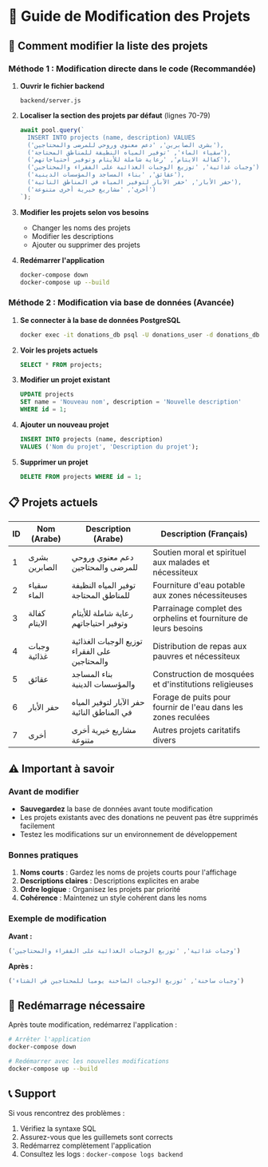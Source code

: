 # 📝 Guide de Modification des Projets

## 🎯 Comment modifier la liste des projets

### Méthode 1 : Modification directe dans le code (Recommandée)

1. **Ouvrir le fichier backend**
   ```
   backend/server.js
   ```

2. **Localiser la section des projets par défaut** (lignes 70-79)
   ```javascript
   await pool.query(`
     INSERT INTO projects (name, description) VALUES 
     ('بشرى الصابرين', 'دعم معنوي وروحي للمرضى والمحتاجين'),
     ('سقياء الماء', 'توفير المياه النظيفة للمناطق المحتاجة'),
     ('كفالة الايتام', 'رعاية شاملة للأيتام وتوفير احتياجاتهم'),
     ('وجبات غذائية', 'توزيع الوجبات الغذائية على الفقراء والمحتاجين'),
     ('عقائق', 'بناء المساجد والمؤسسات الدينية'),
     ('حفر الأبار', 'حفر الآبار لتوفير المياه في المناطق النائية'),
     ('أخرى', 'مشاريع خيرية أخرى متنوعة')
   `);
   ```

3. **Modifier les projets selon vos besoins**
   - Changer les noms des projets
   - Modifier les descriptions
   - Ajouter ou supprimer des projets

4. **Redémarrer l'application**
   ```bash
   docker-compose down
   docker-compose up --build
   ```

### Méthode 2 : Modification via base de données (Avancée)

1. **Se connecter à la base de données PostgreSQL**
   ```bash
   docker exec -it donations_db psql -U donations_user -d donations_db
   ```

2. **Voir les projets actuels**
   ```sql
   SELECT * FROM projects;
   ```

3. **Modifier un projet existant**
   ```sql
   UPDATE projects 
   SET name = 'Nouveau nom', description = 'Nouvelle description' 
   WHERE id = 1;
   ```

4. **Ajouter un nouveau projet**
   ```sql
   INSERT INTO projects (name, description) 
   VALUES ('Nom du projet', 'Description du projet');
   ```

5. **Supprimer un projet**
   ```sql
   DELETE FROM projects WHERE id = 1;
   ```

## 📋 Projets actuels

| ID | Nom (Arabe) | Description (Arabe) | Description (Français) |
|----|-------------|-------------------|----------------------|
| 1 | بشرى الصابرين | دعم معنوي وروحي للمرضى والمحتاجين | Soutien moral et spirituel aux malades et nécessiteux |
| 2 | سقياء الماء | توفير المياه النظيفة للمناطق المحتاجة | Fourniture d'eau potable aux zones nécessiteuses |
| 3 | كفالة الايتام | رعاية شاملة للأيتام وتوفير احتياجاتهم | Parrainage complet des orphelins et fourniture de leurs besoins |
| 4 | وجبات غذائية | توزيع الوجبات الغذائية على الفقراء والمحتاجين | Distribution de repas aux pauvres et nécessiteux |
| 5 | عقائق | بناء المساجد والمؤسسات الدينية | Construction de mosquées et d'institutions religieuses |
| 6 | حفر الأبار | حفر الآبار لتوفير المياه في المناطق النائية | Forage de puits pour fournir de l'eau dans les zones reculées |
| 7 | أخرى | مشاريع خيرية أخرى متنوعة | Autres projets caritatifs divers |

## ⚠️ Important à savoir

### Avant de modifier
- **Sauvegardez** la base de données avant toute modification
- Les projets existants avec des donations ne peuvent pas être supprimés facilement
- Testez les modifications sur un environnement de développement

### Bonnes pratiques
1. **Noms courts** : Gardez les noms de projets courts pour l'affichage
2. **Descriptions claires** : Descriptions explicites en arabe
3. **Ordre logique** : Organisez les projets par priorité
4. **Cohérence** : Maintenez un style cohérent dans les noms

### Exemple de modification

**Avant :**
```javascript
('وجبات غذائية', 'توزيع الوجبات الغذائية على الفقراء والمحتاجين')
```

**Après :**
```javascript
('وجبات ساخنة', 'توزيع الوجبات الساخنة يومياً للمحتاجين في الشتاء')
```

## 🔄 Redémarrage nécessaire

Après toute modification, redémarrez l'application :

```bash
# Arrêter l'application
docker-compose down

# Redémarrer avec les nouvelles modifications
docker-compose up --build
```

## 📞 Support

Si vous rencontrez des problèmes :
1. Vérifiez la syntaxe SQL
2. Assurez-vous que les guillemets sont corrects
3. Redémarrez complètement l'application
4. Consultez les logs : `docker-compose logs backend`

